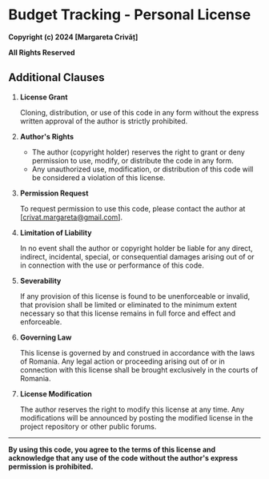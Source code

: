 # Budget Tracking - Personal License

**Copyright (c) 2024 [Margareta Crivăț]**


**All Rights Reserved** 

## Additional Clauses

1. **License Grant**

    Cloning, distribution, or use of this code in any form without the express written approval of the author is strictly 
    prohibited. 

2. **Author's Rights**

   - The author (copyright holder) reserves the right to grant or deny permission to use, modify, or distribute the code 
   in any form. 
   - Any unauthorized use, modification, or distribution of this code will be considered a violation of this license. 

3. **Permission Request**

    To request permission to use this code, please contact the author at [crivat.margareta@gmail.com].

4. **Limitation of Liability**

    In no event shall the author or copyright holder be liable for any direct, indirect, incidental, special, or 
    consequential damages arising out of or in connection with the use or performance of this code. 

5. **Severability**

    If any provision of this license is found to be unenforceable or invalid, that provision shall be limited or eliminated 
    to the minimum extent necessary so that this license remains in full force and effect and enforceable.

6. **Governing Law**

    This license is governed by and construed in accordance with the laws of Romania. Any legal action or proceeding arising 
    out of or in connection with this license shall be brought exclusively in the courts of Romania. 

7. **License Modification**

    The author reserves the right to modify this license at any time. Any modifications will be announced by posting the 
    modified license in the project repository or other public forums. 

---

**By using this code, you agree to the terms of this license and acknowledge that any use of the code without the 
author's express permission is prohibited.**
